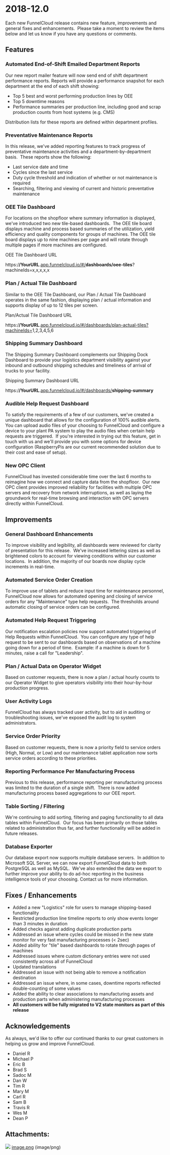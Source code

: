 2018-12.0
=========

  

Each new FunnelCloud release contains new feature, improvements and general fixes and enhancements.  Please take a moment to review the items below and let us know if you have any questions or comments.

Features
--------

### Automated End-of-Shift Emailed Department Reports

Our new report mailer feature will now send end of shift department performance reports. Reports will provide a performance snapshot for each department at the end of each shift showing:

*   Top 5 best and worst performing production lines by OEE
*   Top 5 downtime reasons
*   Performance summaries per production line, including good and scrap production counts from host systems (e.g. CMS)

Distribution lists for these reports are defined within department profiles.

### Preventative Maintenance Reports

In this release, we've added reporting features to track progress of preventative maintenance activities and a department-by-department basis.  These reports show the following:

*   Last service date and time
*   Cycles since the last service
*   Duty cycle threshold and indication of whether or not maintenance is required
*   Searching, filtering and viewing of current and historic preventative maintenance

### OEE Tile Dashboard

For locations on the shopfloor where summary information is displayed, we've introduced two new tile-based dashboards.  The OEE tile board displays machine and process based summaries of the utilization, yield efficiency and quality components for groups of machines. The OEE tile board displays up to nine machines per page and will rotate through multiple pages if more machines are configured.

OEE Tile Dashboard URL

https:/**/YourURL**.[app.funnelcloud.io/#/](http://app.funnelcloud.io/#/)**dashboards/oee-tiles**?machineIds=x,x,x,x,x 

### Plan / Actual Tile Dashboard

Similar to the OEE Tile Dashboard, our Plan / Actual Tile Dashboard operates in the same fashion, displaying plan / actual information and supports display of up to 12 tiles per screen.

Plan/Actual Tile Dashboard URL

https:/**/YourURL**.[app.funnelcloud.io/#/dashboards/plan-actual-tiles?machineIds=](http://app.funnelcloud.io/#/)1,2,3,4,5,6

### Shipping Summary Dashboard

The Shipping Summary Dashboard complements our Shipping Dock Dashboard to provide your logistics department visibility against your inbound and outbound shipping schedules and timeliness of arrival of trucks to your facility.

Shipping Summary Dashboard URL

https:/**/YourURL**.[app.funnelcloud.io/#/dashboards/](http://app.funnelcloud.io/#/dashboards/)**shipping-summary**

### Audible Help Request Dashboard

To satisfy the requirements of a few of our customers, we've created a unique dashboard that allows for the configuration of 100% audible alerts.  You can upload audio files of your choosing to FunnelCloud and configure a device to your plant PA system to play the audio files when certain help requests are triggered.  If you're interested in trying out this feature, get in touch with us and we'll provide you with some options for device configuration (RaspberryPis are our current recommended solution due to their cost and ease of setup).

### New OPC Client

FunnelCloud has invested considerable time over the last 6 months to reimagine how we connect and capture data from the shopfloor.  Our new OPC client provides improved reliability for facilities with multiple OPC servers and recovery from network interruptions, as well as laying the groundwork for real-time browsing and interaction with OPC servers directly within FunnelCloud.

Improvements
------------

### General Dashboard Enhancements

To improve visibility and legibility, all dashboards were reviewed for clarity of presentation for this release.  We've increased lettering sizes as well as brightened colors to account for viewing conditions within our customer locations.  In addition, the majority of our boards now display cycle increments in real-time.

### Automated Service Order Creation

To improve use of tablets and reduce input time for maintenance personnel, FunnelCloud now allows for automated opening and closing of service orders for any "Maintenance" type help requests.  The thresholds around automatic closing of service orders can be configured.

### Automated Help Request Triggering

Our notification escalation policies now support automated triggering of Help Requests within FunnelCloud.  You can configure any type of help request to be sent to our dashboards based on observations of a machine going down for a period of time.  Example: if a machine is down for 5 minutes, raise a call for "Leadership".

### Plan / Actual Data on Operator Widget

Based on customer requests, there is now a plan / actual hourly counts to our Operator Widget to give operators visibility into their hour-by-hour production progress.

### User Activity Logs

FunnelCloud has always tracked user activity, but to aid in auditing or troubleshooting issues, we've exposed the audit log to system administrators.

### Service Order Priority

Based on customer requests, there is now a priority field to service orders (High, Normal, or Low) and our maintenance tablet application now sorts service orders according to these priorities.

### Reporting Performance Per Manufacturing Process

Previous to this release, performance reporting per manufacturing process was limited to the duration of a single shift.  There is now added manufacturing process based aggregations to our OEE report.

### Table Sorting / Filtering

We're continuing to add sorting, filtering and paging functionality to all data tables within FunnelCloud.  Our focus has been primarily on those tables related to administration thus far, and further functionality will be added in future releases.

### Database Exporter

Our database export now supports multiple database servers.  In addition to Microsoft SQL Server, we can now export FunnelCloud data to both PostgreSQL as well as MySQL.  We've also extended the data we export to further improve your ability to do ad-hoc reporting in the business intelligence tools of your choosing. Contact us for more information.

Fixes / Enhancements
--------------------

*   Added a new "Logistics" role for users to manage shipping-based functionality
*   Restricted production line timeline reports to only show events longer than 3 minutes in duration
*   Added checks against adding duplicate production parts
*   Addressed an issue where cycles could be missed in the new state monitor for very fast manufacturing processes (< 2sec)
*   Added ability for "tile" based dashboards to rotate through pages of machines
*   Addressed issues where custom dictionary entries were not used consistently across all of FunnelCloud
*   Updated translations
*   Addressed an issue with not being able to remove a notification destination
*   Addressed an issue where, in some cases, downtime reports reflected double-counting of some values
*   Added the ability to clear associations to manufacturing assets and production parts when administering manufacturing processes
*   **All customers will be fully migrated to V2 state monitors as part of this release**

Acknowledgements
----------------

As always, we'd like to offer our continued thanks to our great customers in helping us grow and improve FunnelCloud.

*   Daniel R
*   Michael P
*   Eric B
*   Brad S
*   Sadoc M
*   Dan W
*   Tim R
*   Mary M
*   Carl R
*   Sam B
*   Travis R
*   Wes M
*   Dean P

Attachments:
------------

![](images/icons/bullet_blue.gif) [image.png](attachments/59048042/58753158.png) (image/png)